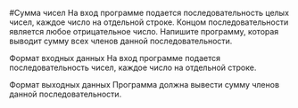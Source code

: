 #Сумма чисел
На вход программе подается последовательность целых чисел, каждое число на отдельной строке. Концом последовательности является любое отрицательное число. Напишите программу, которая выводит сумму всех членов данной последовательности.

Формат входных данных
На вход программе подается последовательность чисел, каждое число на отдельной строке.

Формат выходных данных
Программа должна вывести сумму членов данной последовательности.